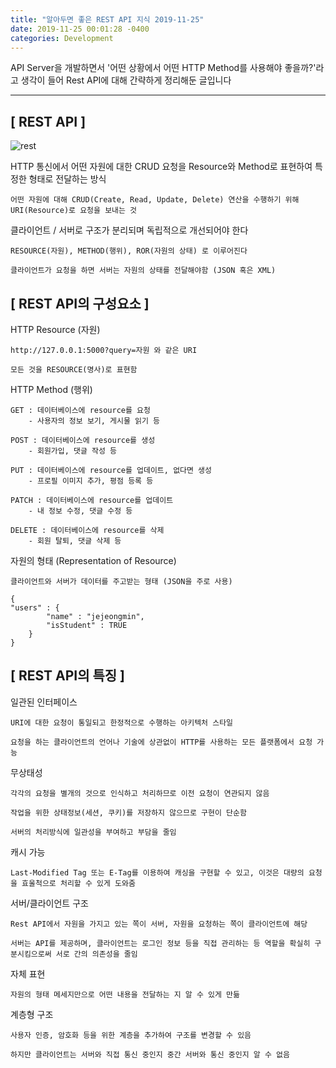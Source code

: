 ```yaml
---
title: "알아두면 좋은 REST API 지식 2019-11-25"
date: 2019-11-25 00:01:28 -0400
categories: Development
---
```

API Server을 개발하면서 '어떤 상황에서 어떤 HTTP Method를 사용해야 좋을까?'라고 생각이 들어 Rest API에 대해 간략하게 정리해둔 글입니다
<hr>

## [ REST API ]
![rest](https://user-images.githubusercontent.com/52072077/69491134-24b63d00-0ed4-11ea-802c-c58f189f48ac.png)

HTTP 통신에서 어떤 자원에 대한 CRUD 요청을 Resource와 Method로 표현하여 특정한 형태로 전달하는 방식

```
어떤 자원에 대해 CRUD(Create, Read, Update, Delete) 연산을 수행하기 위해 URI(Resource)로 요청을 보내는 것
```

클라이언트 / 서버로 구조가 분리되며 독립적으로 개선되어야 한다
```
RESOURCE(자원), METHOD(행위), ROR(자원의 상태) 로 이루어진다

클라이언트가 요청을 하면 서버는 자원의 상태를 전달해야함 (JSON 혹은 XML)
```

## [ REST API의 구성요소 ]

HTTP Resource (자원)
```
http://127.0.0.1:5000?query=자원 와 같은 URI

모든 것을 RESOURCE(명사)로 표현함 
```

HTTP Method (행위)
```
GET : 데이터베이스에 resource를 요청
    - 사용자의 정보 보기, 게시물 읽기 등

POST : 데이터베이스에 resource를 생성 
    - 회원가입, 댓글 작성 등 

PUT : 데이터베이스에 resource를 업데이트, 없다면 생성 
    - 프로필 이미지 추가, 평점 등록 등

PATCH : 데이터베이스에 resource를 업데이트
    - 내 정보 수정, 댓글 수정 등 

DELETE : 데이터베이스에 resource를 삭제
    - 회원 탈퇴, 댓글 삭제 등 
```

자원의 형태 (Representation of Resource)
```
클라이언트와 서버가 데이터를 주고받는 형태 (JSON을 주로 사용)

{
"users" : {
		"name" : "jejeongmin",
        "isStudent" : TRUE
	}
}
```

## [ REST API의 특징 ]

일관된 인터페이스 
```
URI에 대한 요청이 통일되고 한정적으로 수행하는 아키텍처 스타일 

요청을 하는 클라이언트의 언어나 기술에 상관없이 HTTP를 사용하는 모든 플랫폼에서 요청 가능
```

무상태성 
```
각각의 요청을 별개의 것으로 인식하고 처리하므로 이전 요청이 연관되지 않음

작업을 위한 상태정보(세션, 쿠키)를 저장하지 않으므로 구현이 단순함

서버의 처리방식에 일관성을 부여하고 부담을 줄임 
```

캐시 가능 
```
Last-Modified Tag 또는 E-Tag를 이용하여 캐싱을 구현할 수 있고, 이것은 대량의 요청을 효울척으로 처리할 수 있게 도와줌
```

서버/클라이언트 구조 
```
Rest API에서 자원을 가지고 있는 쪽이 서버, 자원을 요청하는 쪽이 클라이언트에 해당

서버는 API를 제공하며, 클라이언트는 로그인 정보 등을 직접 관리하는 등 역할을 확실히 구분시킴으로써 서로 간의 의존성을 줄임
```

자체 표현 
```
자원의 형태 메세지만으로 어떤 내용을 전달하는 지 알 수 있게 만듦
```

계층형 구조 
```
사용자 인증, 암호화 등을 위한 계층을 추가하여 구조를 변경할 수 있음 

하지만 클라이언트는 서버와 직접 통신 중인지 중간 서버와 통신 중인지 알 수 없음
```